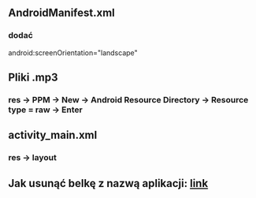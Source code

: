 ## AndroidManifest.xml
### dodać
android:screenOrientation="landscape"


## Pliki .mp3
### res -> PPM -> New -> Android Resource Directory -> Resource type = raw -> Enter


## activity_main.xml
### res -> layout

## Jak usunąć belkę z nazwą aplikacji: [link](https://stackoverflow.com/questions/2591036/how-to-hide-the-title-bar-for-an-activity-in-xml-with-existing-custom-theme)